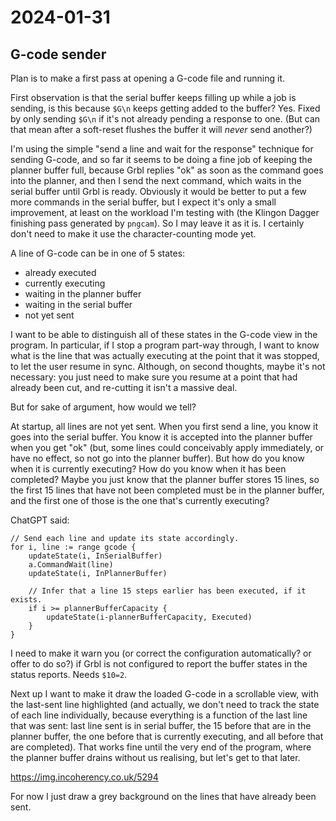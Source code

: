 # 2024-01-31

## G-code sender

Plan is to make a first pass at opening a G-code file and running it.

First observation is that the serial buffer keeps filling up while a job is sending, is this because `$G\n` keeps getting
added to the buffer? Yes. Fixed by only sending `$G\n` if it's not already pending a response to one. (But can that mean after
a soft-reset flushes the buffer it will *never* send another?)

I'm using the simple "send a line and wait for the response" technique for sending G-code, and so far it seems to be doing
a fine job of keeping the planner buffer full, because Grbl replies "ok" as soon as the command goes into the planner,
and then I send the next command, which waits in the serial buffer until Grbl is ready. Obviously it would be better to
put a few more commands in the serial buffer, but I expect it's only a small improvement, at least on the workload
I'm testing with (the Klingon Dagger finishing pass generated by `pngcam`). So I may leave it as it is. I certainly don't
need to make it use the character-counting mode yet.

A line of G-code can be in one of 5 states:

 * already executed
 * currently executing
 * waiting in the planner buffer
 * waiting in the serial buffer
 * not yet sent

I want to be able to distinguish all of these states in the G-code view in the program. In particular,
if I stop a program part-way through, I want to know what is the line that was actually executing at the
point that it was stopped, to let the user resume in sync. Although, on second thoughts, maybe
it's not necessary: you just need to make sure you resume at a point that had already been cut, and
re-cutting it isn't a massive deal.

But for sake of argument, how would we tell?

At startup, all lines are not yet sent. When you first send a line, you know it goes into the serial buffer.
You know it is accepted into the planner buffer when you get "ok" (but, some lines could conceivably apply
immediately, or have no effect, so not go into the planner buffer). But how do you know when it is
currently executing? How do you know when it has been completed? Maybe you just know that the planner buffer
stores 15 lines, so the first 15 lines that have not been completed must be in the planner buffer, and the first
one of those is the one that's currently executing?

ChatGPT said:

	// Send each line and update its state accordingly.
	for i, line := range gcode {
		updateState(i, InSerialBuffer)
		a.CommandWait(line)
		updateState(i, InPlannerBuffer)

		// Infer that a line 15 steps earlier has been executed, if it exists.
		if i >= plannerBufferCapacity {
			updateState(i-plannerBufferCapacity, Executed)
		}
	}

I need to make it warn you (or correct the configuration automatically? or offer to do so?) if Grbl is not
configured to report the buffer states in the status reports. Needs `$10=2`.

Next up I want to make it draw the loaded G-code in a scrollable view, with the last-sent line highlighted (and
actually, we don't need to track the state of each line individually, because everything is a function of the last
line that was sent: last line sent is in serial buffer, the 15 before that are in the planner buffer, the one before
that is currently executing, and all before that are completed). That works fine until the very end of the program, where
the planner buffer drains without us realising, but let's get to that later.

https://img.incoherency.co.uk/5294

For now I just draw a grey background on the lines that have already been sent.
